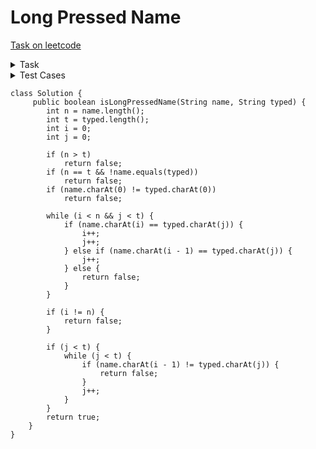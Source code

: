 # Long Pressed Name

[Task on leetcode](https://leetcode.com/problems/long-pressed-name/description/)
<details>
<summary>Task</summary>
Your friend is typing his name into a keyboard. Sometimes, when typing a character c, the key might get long pressed, and the character will be typed 1 or more times.

You examine the typed characters of the keyboard. Return True if it is possible that it was your friends name, with some characters (possibly none) being long pressed.
</details>
<details>
<summary>Test Cases</summary>

- Input: name = "alex", typed = "aaleex"<br>Output: true
- Input: name = "saeed", typed = "ssaaedd"<br>Output: false

</details>

```
class Solution {
     public boolean isLongPressedName(String name, String typed) {
        int n = name.length();
        int t = typed.length();
        int i = 0;
        int j = 0;
        
        if (n > t)
            return false;
        if (n == t && !name.equals(typed))
            return false;
        if (name.charAt(0) != typed.charAt(0))
            return false;
            
        while (i < n && j < t) {
            if (name.charAt(i) == typed.charAt(j)) {
                i++;
                j++;
            } else if (name.charAt(i - 1) == typed.charAt(j)) {
                j++;
            } else {
                return false;
            }
        }
        
        if (i != n) {
            return false;
        }
        
        if (j < t) {
            while (j < t) {
                if (name.charAt(i - 1) != typed.charAt(j)) {
                    return false;
                }
                j++;
            }
        }
        return true;
    }
}
```
